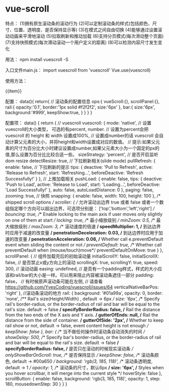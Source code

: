 # vue-scroll
特点：
(1)拥有原生滚动条的滚动行为
(2)可以定制滚动条的样式(包括颜色、尺寸、位置、透明度、是否保持显示等)
(3)在模式之间自由切换
(4)能够通过设置滚动动画来平滑地滚动
(5)拉取刷新和推动加载
(6)支持分页模式(每次滑动整个页面)
(7)支持快照模式(每次滑动滚动一个用户定义的距离)
(8)可以检测内容尺寸发生变化

用法：
npm install vuescroll -S

入口文件main.js：
import vuescroll from 'vuescroll' 
Vue.use(vuescroll) 

使用方法：
<div id="app" >
  <vue-scroll :ops="ops">
    <div class="content" v-for= "item in 100" :key="item" >
      <span>{{item}}</span>
    </div>
  </vue-scroll>
 </div>

配置：
data(){
  return{
      // 滚动条的配置信息
      ops:{
        vueScroll:{},
        scrollPanel:{},
        rail:{
          opacity:'0.1',
          border:'1px solid #f2f2f2',
          size:'6px'
        },
        bar:{
          size:'6px',
          background:'#999',
          keepShow:true,
        }
      }
  }
}

配置项：
data() {
  return {
    // vuescroll
    vuescroll: {
      mode: 'native',
      // 设置 vuescroll的大小类型， 可选的有percent, number. 
      // 设置为percent会把 vuescroll 的 height 和 width 设置成100%,
      // 设置成number的话 vuescroll 会自动计算父元素的大小，并将height和width设置成对应的数值。
      // 提示:如果父元素的尺寸为百分比大小时建议设置成number,如果父元素大小为一个固定的px的值,那么设置为百分比比较合适一些。
      sizeStrategy: 'percent',
      // 是否开启监听 dom resize
      detectResize: true,
      // 下拉刷新相关(slide mode)
      pullRefresh: {
        enable: false,
        // 下拉刷新的提示
        tips: {
          deactive: 'Pull to Refresh',
          active: 'Release to Refresh',
          start: 'Refreshing...',
          beforeDeactive: 'Refresh Successfully!'
        }
      },
      // 上推加载相关
      pushLoad: {
        enable: false,
        tips: {
          deactive: 'Push to Load',
          active: 'Release to Load',
          start: 'Loading...',
          beforeDeactive: 'Load Successfully!'
        },
        auto: false,
        autoLoadDistance: 0
      },
      paging: false,
      zooming: true,
      // 快照
      snapping: {
        enable: false,
        width: 100,
        height: 100
      },
      /* shipped scroll options */
      scroller: {
        /*
          允许滚动出边界
          true 或者 false 或者一个数组指定哪个方向可以超出边界，可选项分别是：
          ['top','bottom','left','right']
        */
        bouncing: true,
        /** Enable locking to the main axis if user moves only slightly on one of them at start */
        locking: true,
        /** 最小缩放级别 */
        minZoom: 0.5,
        /** 最大缩放级别 */
        maxZoom: 3,
        /** 滚动速度的倍速 **/
        speedMultiplier: 1,
        /** 到达边界时应用于减速的改变量  **/
        penetrationDeceleration: 0.03,
        /** 到达边界时应用于加速的改变量  **/
        penetrationAcceleration: 0.08,
        /** Whether call e.preventDefault event when sliding the content or not */
        preventDefault: true,
        /** Whether call preventDefault when (mouse/touch)move*/
        preventDefaultOnMove: true
      }
    },
    scrollPanel: {
      // 组件加载完后的初始滚动量
      initialScrollY: false,
      initialScrollX: false,
      // 是否禁止x或y方向上的滚动
      scrollingX: true,
      scrollingY: true,
      speed: 300,
      // 滚动动画
      easing: undefined,
      // 是否有一个padding样式，样式的大小应该和rail/bar的大小是一样。可以用来阻止内容被滚动条遮住一部分
      padding: false，
      // 有时候原声滚动条可能在左侧,
      // 请查看 https://github.com/YvesCoding/vuescroll/issues/64
      verticalNativeBarPos: 'right'
    },
    //滚动条滚动的地方
    rail: {
      background: '#01a99a',
      opacity: 0,
      border: 'none',
      /** Rail's size(Height/Width) , default -> 6px */
      size: '6px',
      /** Specify rail's border-radius, or the border-radius of rail and bar will be equal to the rail's size. default -> false **/
      specifyBorderRadius: false,
      /** Rail the distance from the two ends of the X axis and Y axis. **/
      gutterOfEnds: null,
      /** Rail the distance from the side of container. **/
      gutterOfSide: '2px',
      /** Whether to keep rail show or not, default -> false, event content height is not enough */
      keepShow: false
    },
    bar: {
      /** 当不做任何操作时滚动条自动消失的时间 */
      showDelay: 500,
      /** Specify bar's border-radius, or the border-radius of rail and bar will be equal to the rail's size. default -> false **/
      specifyBorderRadius: false,
      /** 是否只在滚动的时候现实滚动条 */
      onlyShowBarOnScroll: true,
      /** 是否保持显示 */
      keepShow: false,
      /** 滚动条颜色, default -> #00a650 */
      background: 'rgb(3, 185, 118)',
      /** 滚动条透明度, default -> 1  */
      opacity: 1,
      /** 滚动条的尺寸，默认6px **/
      size: '6px',
      /** Styles when you hover scrollbar, it will merge into the current style */
      hoverStyle: false
    },
    scrollButton: {
      enable: false,
      background: 'rgb(3, 185, 118)',
      opacity: 1,
      step: 180,
      mousedownStep: 30
    }
  }
}

